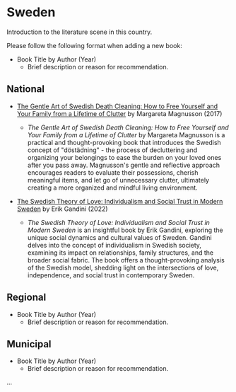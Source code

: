 # Sweden

Introduction to the literature scene in this country.

Please follow the following format when adding a new book:

- Book Title by Author (Year)  
   - Brief description or reason for recommendation.

## National

- [The Gentle Art of Swedish Death Cleaning: How to Free Yourself and Your Family from a Lifetime of Clutter](https://www.goodreads.com/book/show/35297297-the-gentle-art-of-swedish-death-cleaning) by Margareta Magnusson (2017)  
   - *The Gentle Art of Swedish Death Cleaning: How to Free Yourself and Your Family from a Lifetime of Clutter* by Margareta Magnusson is a practical and thought-provoking book that introduces the Swedish concept of "döstädning" - the process of decluttering and organizing your belongings to ease the burden on your loved ones after you pass away. Magnusson's gentle and reflective approach encourages readers to evaluate their possessions, cherish meaningful items, and let go of unnecessary clutter, ultimately creating a more organized and mindful living environment.
   
- [The Swedish Theory of Love: Individualism and Social Trust in Modern Sweden](https://www.goodreads.com/book/show/60091690-the-swedish-theory-of-love) by Erik Gandini (2022)  
    - *The Swedish Theory of Love: Individualism and Social Trust in Modern Sweden* is an insightful book by Erik Gandini, exploring the unique social dynamics and cultural values of Sweden. Gandini delves into the concept of individualism in Swedish society, examining its impact on relationships, family structures, and the broader social fabric. The book offers a thought-provoking analysis of the Swedish model, shedding light on the intersections of love, independence, and social trust in contemporary Sweden.

## Regional

- Book Title by Author (Year)  
   - Brief description or reason for recommendation.

## Municipal

- Book Title by Author (Year)  
   - Brief description or reason for recommendation.

...
